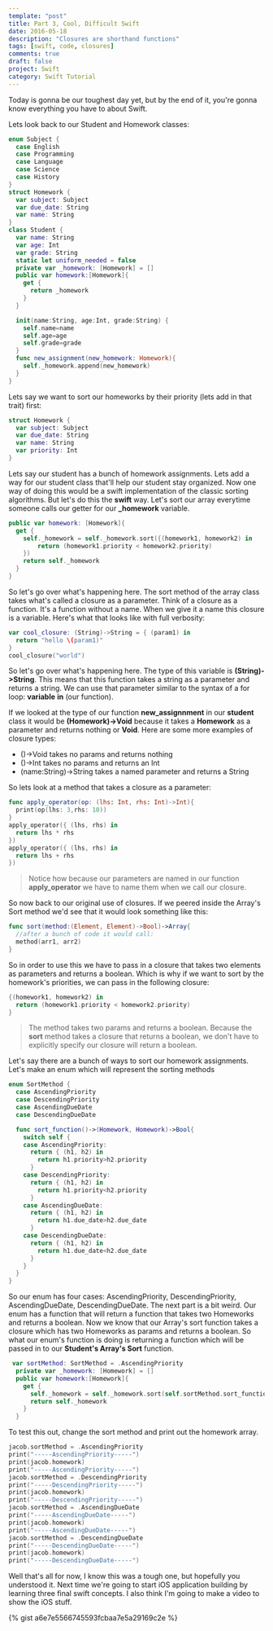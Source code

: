 ```yaml
---
template: "post"
title: Part 3, Cool, Difficult Swift
date: 2016-05-18
description: "Closures are shorthand functions"
tags: [swift, code, closures]
comments: true
draft: false
project: Swift
category: Swift Tutorial
---
```


Today is gonna be our toughest day yet, but by the end of it, you're gonna know everything you have to about Swift.

Lets look back to our Student and Homework classes: 

~~~ swift
enum Subject {
  case English
  case Programming
  case Language
  case Science
  case History
}
struct Homework {
  var subject: Subject
  var due_date: String
  var name: String
}
class Student {
  var name: String
  var age: Int
  var grade: String
  static let uniform_needed = false
  private var _homework: [Homework] = []
  public var homework:[Homework]{
    get {
      return _homework
    }
  }

  init(name:String, age:Int, grade:String) {
    self.name=name
    self.age=age
    self.grade=grade
  }
  func new_assignment(new_homework: Homework){
    self._homework.append(new_homework)
  }
}
~~~

Lets say we want to sort our homeworks by their priority (lets add in that trait) first:

~~~ swift
struct Homework {
  var subject: Subject
  var due_date: String
  var name: String
  var priority: Int
}
~~~

Lets say our student has a bunch of homework assignments. Lets add a way for our student class that'll help our student stay organized. Now one way of doing this would be a swift implementation of the classic sorting algorithms. But let's do this the **swift** way. Let's sort our array everytime someone calls our getter for our **_homework** variable. 

~~~ swift
public var homework: [Homework]{
  get {
    self._homework = self._homework.sort({(homework1, homework2) in
        return (homework1.priority < homework2.priority)
    })
    return self._homework
  }
}
~~~

So let's go over what's happening here. The sort method of the array class takes what's called a closure as a parameter. Think of a closure as a function. It's a function without a name. When we give it a name this closure is a variable. Here's what that looks like with full verbosity:

~~~ swift
var cool_closure: (String)->String = { (param1) in
  return "hello \(param1)"
}
cool_closure("world")
~~~

So let's go over what's happening here. The type of this variable is **(String)->String**. This means that this function takes a string as a parameter and returns a string. We can use that parameter similar to the syntax of a for loop: **variable** __in__ (our function).

If we looked at the type of our function **new_assignnment** in our **student** class it would be **(Homework)->Void** because it takes a **Homework** as a parameter and returns nothing or **Void**. Here are some more examples of closure types:

* ()->Void takes no params and returns nothing
* ()->Int takes no params and returns an Int
* (name:String)->String takes a named parameter and returns a String

So lets look at a method that takes a closure as a parameter:

~~~ swift
func apply_operator(op: (lhs: Int, rhs: Int)->Int){
  print(op(lhs: 3,rhs: 10))
}
apply_operator({ (lhs, rhs) in
  return lhs * rhs
})
apply_operator({ (lhs, rhs) in
  return lhs + rhs
})
~~~

> Notice how because our parameters are named in our function **apply_operator** we have to name them when we call our closure. 

So now back to our original use of closures. If we peered inside the Array's Sort method we'd see that it would look something like this:

~~~ swift
func sort(method:(Element, Element)->Bool)->Array{
  //after a bunch of code it would call:
  method(arr1, arr2)
}
~~~

So in order to use this we have to pass in a closure that takes two elements as parameters and returns a boolean.  Which is why if we want to sort by the homework's priorities, we can pass in the following closure:

~~~ swift
{(homework1, homework2) in
  return (homework1.priority < homework2.priority)
}
~~~

> The method takes two params and returns a boolean. Because the **sort** method takes a closure that returns a boolean, we don't have to explicitly specify our closure will return a boolean. 

Let's say there are a bunch of ways to sort our homework assignments. Let's make an enum which will represent the sorting methods

~~~ swift
enum SortMethod {
  case AscendingPriority
  case DescendingPriority
  case AscendingDueDate
  case DescendingDueDate

  func sort_function()->(Homework, Homework)->Bool{
    switch self {
    case AscendingPriority:
      return { (h1, h2) in
        return h1.priority>h2.priority
      }
    case DescendingPriority:
      return { (h1, h2) in
        return h1.priority<h2.priority
      }
    case AscendingDueDate:
      return { (h1, h2) in
        return h1.due_date>h2.due_date
      }
    case DescendingDueDate:
      return { (h1, h2) in
        return h1.due_date<h2.due_date
      }
    }
  }
}
~~~

So our enum has four cases: AscendingPriority, DescendingPriority, AscendingDueDate, DescendingDueDate. The next part is a bit weird. Our enum has a function that will return a function that takes two Homeworks and returns a boolean. Now we know that our Array's sort function takes a closure which has two Homeworks as params and returns a boolean. So what our enum's function is doing is returning a function which will be passed in to our **Student's Array's Sort** function. 

~~~ swift
 var sortMethod: SortMethod = .AscendingPriority
  private var _homework: [Homework] = []
  public var homework:[Homework]{
    get {
      self._homework = self._homework.sort(self.sortMethod.sort_function())
      return self._homework
    }
  }
~~~

To test this out, change the sort method and print out the homework array.

~~~ swift
jacob.sortMethod = .AscendingPriority
print("-----AscendingPriority-----")
print(jacob.homework)
print("-----AscendingPriority-----")
jacob.sortMethod = .DescendingPriority
print("-----DescendingPriority-----")
print(jacob.homework)
print("-----DescendingPriority-----")
jacob.sortMethod = .AscendingDueDate
print("-----AscendingDueDate-----")
print(jacob.homework)
print("-----AscendingDueDate-----")
jacob.sortMethod = .DescendingDueDate
print("-----DescendingDueDate-----")
print(jacob.homework)
print("-----DescendingDueDate-----")
~~~

Well that's all for now, I know this was a tough one, but hopefully you understood it. Next time we're going to start iOS application building by learning three final swift concepts. I also think I'm going to make a video to show the iOS stuff.

{% gist a6e7e5566745593fcbaa7e5a29169c2e %}
